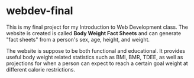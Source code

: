 # webdev-final
This is my final project for my Introduction to Web Development class. 
The website is created is called **Body Weight Fact Sheets** and can generate
"fact sheets" from a person's sex, age, height, and weight.

The website is suppose to be both functional and educational. It provides useful
body weight related statistics such as BMI, BMR, TDEE, as well as projections
for when a person can expect to reach a certain goal weight at different calorie 
restrictions.
